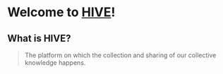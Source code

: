 # Welcome to [HIVE](https://adambacso.github.io/hive/)!

## What is HIVE?
> The platform on which the collection and sharing of our collective knowledge happens.

